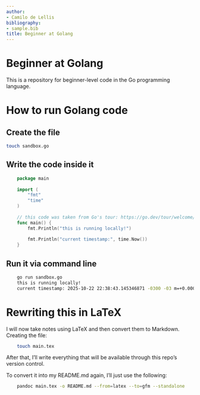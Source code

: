 ```yaml
---
author:
- Camilo de Lellis
bibliography:
- sample.bib
title: Beginner at Golang
---
```


# Beginner at Golang

This is a repository for beginner-level code in the Go programming
language.

# How to run Golang code

## Create the file

``` bash
touch sandbox.go
```

## Write the code inside it

``` go
    package main
    
    import (
        "fmt"
        "time"
    )
    
    // this code was taken from Go's tour: https://go.dev/tour/welcome/4
    func main() {
        fmt.Println("this is running locally!")
    
        fmt.Println("current timestamp:", time.Now())
    }
```

## Run it via command line

``` bash
    go run sandbox.go
    this is running locally!
    current timestamp: 2025-10-22 22:38:43.145346871 -0300 -03 m=+0.000144101
```

# Rewriting this in LaTeX

I will now take notes using LaTeX and then convert them to Markdown.
Creating the file:

``` bash
    touch main.tex
```

After that, I’ll write everything that will be available through this
repo’s version control.

To convert it into my README.md again, I’ll just use the following:

``` bash
    pandoc main.tex -o README.md --from=latex --to=gfm --standalone
```
